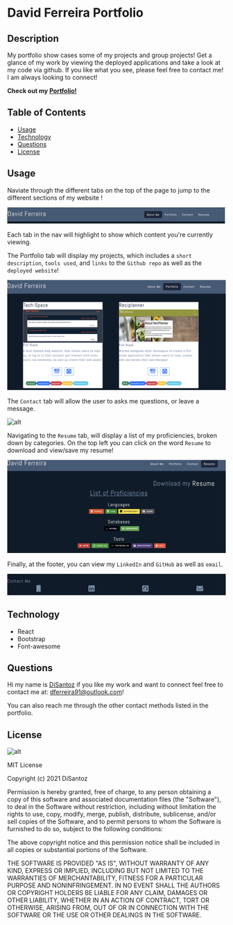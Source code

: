 # David Ferreira Portfolio

## Description

My portfolio show cases some of my projects and group projects! Get a glance of my work by viewing the deployed applications and take a look at my code via github. If you like what you see, please feel free to contact me! I am always looking to connect!

**Check out my <a href="https://disantoz.github.io/dferreira/" target="_blank">Portfolio!</a>**

## Table of Contents

- [Usage](#usage)
- [Technology](#technology)
- [Questions](#questions)
- [License](#license)

## Usage

Naviate through the different tabs on the top of the page to jump to the different sections of my website !

![alt](src/assets/readme/nav.png)

Each tab in the nav will highlight to show which content you're currently viewing.

The Portfolio tab will display my projects, which includes a `short description`, `tools used`, and `links` to the `Github repo` as well as the `deployed website`!

![alt](src/assets/readme/project.png)

The `Contact` tab will allow the user to asks me questions, or leave a message.

![alt](src/assets/readme/contact.gif)

Navigating to the `Resume` tab, will display a list of my proficiencies, broken down by categories. On the top left you can click on the word `Resume` to download and view/save my resume!

![alt](src/assets/readme/res.png)

Finally, at the footer, you can view my `LinkedIn` and `GitHub` as well as `email`.

![alt](src/assets/readme/foot.png)

## Technology

- React
- Bootstrap
- Font-awesome

## Questions

Hi my name is [DiSantoz](https://github.com/DiSantoz) if you like my work and want to connect feel free to contact me at: dferreira91@outlook.com!

You can also reach me through the other contact methods listed in the portfolio.

## License

![alt](https://img.shields.io/npm/l/inquirer)

MIT License

Copyright (c) 2021 DiSantoz

Permission is hereby granted, free of charge, to any person obtaining a copy
of this software and associated documentation files (the "Software"), to deal
in the Software without restriction, including without limitation the rights
to use, copy, modify, merge, publish, distribute, sublicense, and/or sell
copies of the Software, and to permit persons to whom the Software is
furnished to do so, subject to the following conditions:

The above copyright notice and this permission notice shall be included in all
copies or substantial portions of the Software.

THE SOFTWARE IS PROVIDED "AS IS", WITHOUT WARRANTY OF ANY KIND, EXPRESS OR
IMPLIED, INCLUDING BUT NOT LIMITED TO THE WARRANTIES OF MERCHANTABILITY,
FITNESS FOR A PARTICULAR PURPOSE AND NONINFRINGEMENT. IN NO EVENT SHALL THE
AUTHORS OR COPYRIGHT HOLDERS BE LIABLE FOR ANY CLAIM, DAMAGES OR OTHER
LIABILITY, WHETHER IN AN ACTION OF CONTRACT, TORT OR OTHERWISE, ARISING FROM,
OUT OF OR IN CONNECTION WITH THE SOFTWARE OR THE USE OR OTHER DEALINGS IN THE
SOFTWARE.

